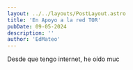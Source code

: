 ```yaml
---
layout: ../../layouts/PostLayout.astro
title: 'En Apoyo a la red TOR'
pubDate: 09-05-2024
description: ''
author: 'EdMateo'
---
```


Desde que tengo internet, he oído muc


